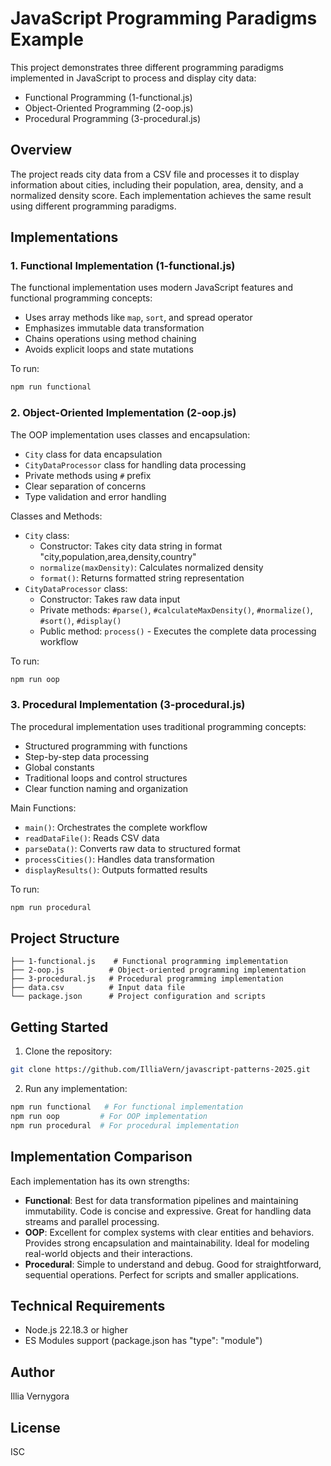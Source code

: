 # JavaScript Programming Paradigms Example

This project demonstrates three different programming paradigms implemented in JavaScript to process and display city data:
- Functional Programming (1-functional.js)
- Object-Oriented Programming (2-oop.js)
- Procedural Programming (3-procedural.js)

## Overview

The project reads city data from a CSV file and processes it to display information about cities, including their population, area, density, and a normalized density score. Each implementation achieves the same result using different programming paradigms.

## Implementations

### 1. Functional Implementation (1-functional.js)

The functional implementation uses modern JavaScript features and functional programming concepts:
- Uses array methods like `map`, `sort`, and spread operator
- Emphasizes immutable data transformation
- Chains operations using method chaining
- Avoids explicit loops and state mutations

To run:
```bash
npm run functional
```

### 2. Object-Oriented Implementation (2-oop.js)

The OOP implementation uses classes and encapsulation:
- `City` class for data encapsulation
- `CityDataProcessor` class for handling data processing
- Private methods using `#` prefix
- Clear separation of concerns
- Type validation and error handling

Classes and Methods:
- `City` class:
  - Constructor: Takes city data string in format "city,population,area,density,country"
  - `normalize(maxDensity)`: Calculates normalized density
  - `format()`: Returns formatted string representation
- `CityDataProcessor` class:
  - Constructor: Takes raw data input
  - Private methods: `#parse()`, `#calculateMaxDensity()`, `#normalize()`, `#sort()`, `#display()`
  - Public method: `process()` - Executes the complete data processing workflow

To run:
```bash
npm run oop
```

### 3. Procedural Implementation (3-procedural.js)

The procedural implementation uses traditional programming concepts:
- Structured programming with functions
- Step-by-step data processing
- Global constants
- Traditional loops and control structures
- Clear function naming and organization

Main Functions:
- `main()`: Orchestrates the complete workflow
- `readDataFile()`: Reads CSV data
- `parseData()`: Converts raw data to structured format
- `processCities()`: Handles data transformation
- `displayResults()`: Outputs formatted results

To run:
```bash
npm run procedural
```

## Project Structure

```
├── 1-functional.js    # Functional programming implementation
├── 2-oop.js          # Object-oriented programming implementation
├── 3-procedural.js   # Procedural programming implementation
├── data.csv          # Input data file
└── package.json      # Project configuration and scripts
```

## Getting Started

1. Clone the repository:
```bash
git clone https://github.com/IlliaVern/javascript-patterns-2025.git
```

2. Run any implementation:
```bash
npm run functional   # For functional implementation
npm run oop         # For OOP implementation
npm run procedural  # For procedural implementation
```

## Implementation Comparison

Each implementation has its own strengths:

- **Functional**: Best for data transformation pipelines and maintaining immutability. Code is concise and expressive. Great for handling data streams and parallel processing.
- **OOP**: Excellent for complex systems with clear entities and behaviors. Provides strong encapsulation and maintainability. Ideal for modeling real-world objects and their interactions.
- **Procedural**: Simple to understand and debug. Good for straightforward, sequential operations. Perfect for scripts and smaller applications.

## Technical Requirements

- Node.js 22.18.3 or higher
- ES Modules support (package.json has "type": "module")

## Author

Illia Vernygora

## License

ISC